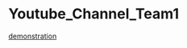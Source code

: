 # Youtube_Channel_Team1
[demonstration](https://drive.google.com/file/d/1qtg6BhGqnH4fLTsgpOF6MoYORcoqwuWK/view?usp=drivesdk)
